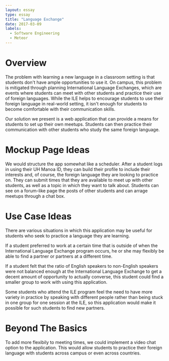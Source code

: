 ```yaml
---
layout: essay
type: essay
title: "Language Exchange"
date: 2017-03-09
labels:
  - Software Engineering
  - Meteor
---
```


# Overview
The problem with learning a new language in a classroom setting is that students don't have ample opportunities to use it.  On campus, this problem is mitigated through planning International Language Exchanges, which are events where students can meet with other students and practice their use of foreign languages.  While the ILE helps to encourage students to use their foreign language in real-world setting, it isn't enough for students to become comfortable with their communication skills.

Our solution we present is a web application that can provide a means for students to set up their own meetups.  Students can then practice their communication with other students who study the same foreign language.

# Mockup Page Ideas
We would structure the app somewhat like a scheduler.  After a student logs in using their UH Manoa ID, they can build their profile to include their interests and, of course, the foreign language they are looking to practice on.  They can submit times that they are available to meet up with other students, as well as a topic in which they want to talk about.  Students can see on a forum-like page the posts of other students and can arrage meetups through a chat box.

# Use Case Ideas
There are various situations in which this application may be useful for students who seek to practice a language they are learning.

If a student preferred to work at a certain time that is outside of when the International Language Exchange program occurs, he or she may flexibly be able to find a partner or partners at a different time.

If a student felt that the ratio of English speakers to non-English speakers were not balanced enough at the International Language Exchange to get a decent amount of opportunity to actually converse, this student could find a smaller group to work with using this application.

Some students who attend the ILE program feel the need to have more variety in practice by speaking with different people rather than being stuck in one group for one session at the ILE, so this application would make it possible for such students to find new partners. 

# Beyond The Basics
To add more flexibily to meeting times, we could implement a video chat option to the application.  This would allow students to practice their foreign language with students across campus or even across countries.
